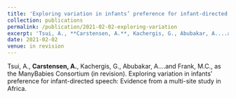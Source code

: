 ```yaml
---
title: 'Exploring variation in infants’ preference for infant-directed speech: Evidence from a multi-site study in Africa'
collection: publications
permalink: /publication/2021-02-02-exploring-variation
excerpt: 'Tsui, A., **Carstensen, A.**, Kachergis, G., Abubakar, A....and Frank, M.C., as the ManyBabies Consortium (in revision). Exploring variation in infants’ preference for infant-directed speech: Evidence from a multi-site study in Africa.'
date: 2021-02-02
venue: in revision
---
```

Tsui, A., **Carstensen, A.**, Kachergis, G., Abubakar, A....and Frank, M.C., as the ManyBabies Consortium (in revision). Exploring variation in infants’ preference for infant-directed speech: Evidence from a multi-site study in Africa.